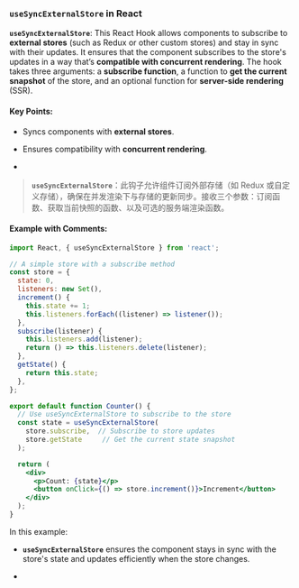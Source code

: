 ### `useSyncExternalStore` in React

**`useSyncExternalStore`**: This React Hook allows components to subscribe to **external stores** (such as Redux or other custom stores) and stay in sync with their updates. It ensures that the component subscribes to the store's updates in a way that’s **compatible with concurrent rendering**. The hook takes three arguments: a **subscribe function**, a function to **get the current snapshot** of the store, and an optional function for **server-side rendering** (SSR).

<audio src="C:\Users\10691\Downloads\__`useSyncExter.mp3"></audio>

#### Key Points:
- Syncs components with **external stores**.

- Ensures compatibility with **concurrent rendering**.

- <audio src="C:\Users\10691\Downloads\- Syncs compone.mp3"></audio>

> **`useSyncExternalStore`**：此钩子允许组件订阅外部存储（如 Redux 或自定义存储），确保在并发渲染下与存储的更新同步。接收三个参数：订阅函数、获取当前快照的函数、以及可选的服务端渲染函数。
>
> <audio src="C:\Users\10691\Downloads\useSyncExternal.mp3"></audio>

#### Example with Comments:

<audio src="C:\Users\10691\Downloads\这段代码展示了如何使用 Rea (10).mp3"></audio>

```jsx
import React, { useSyncExternalStore } from 'react';

// A simple store with a subscribe method
const store = {
  state: 0,
  listeners: new Set(),
  increment() {
    this.state += 1;
    this.listeners.forEach((listener) => listener());
  },
  subscribe(listener) {
    this.listeners.add(listener);
    return () => this.listeners.delete(listener);
  },
  getState() {
    return this.state;
  },
};

export default function Counter() {
  // Use useSyncExternalStore to subscribe to the store
  const state = useSyncExternalStore(
    store.subscribe,  // Subscribe to store updates
    store.getState     // Get the current state snapshot
  );

  return (
    <div>
      <p>Count: {state}</p>
      <button onClick={() => store.increment()}>Increment</button>
    </div>
  );
}
```

In this example:
- **`useSyncExternalStore`** ensures the component stays in sync with the store's state and updates efficiently when the store changes.

- <audio src="C:\Users\10691\Downloads\__`useSyncExter (1).mp3"></audio>